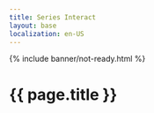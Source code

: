 ```yaml
---
title: Series Interact
layout: base
localization: en-US
---
```


{% include banner/not-ready.html %}

# {{ page.title }}
